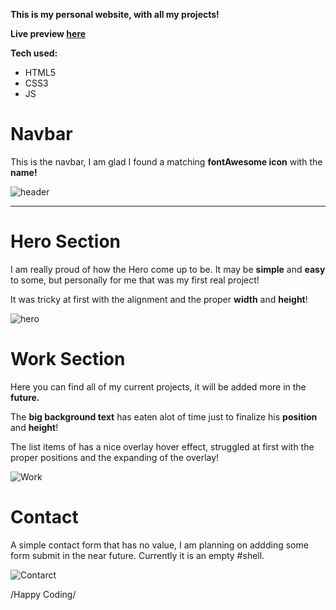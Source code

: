 **This is my personal website,
with all my projects!**

**Live preview [here](https://justaway1.github.io/theportfolio/)**


**Tech used:**
 - HTML5
 - CSS3
 - JS

<h1>Navbar</h1>

This is the navbar, I am glad I found a matching **fontAwesome icon** with the **name!**

![header](https://user-images.githubusercontent.com/44018646/184687249-19bb828d-50ec-4ad7-b1c6-d951a393233b.jpg)

___________________________________________________________________________________________________________________________
<h1>Hero Section</h1>

I am really proud of how the Hero come up to be. It may be **simple** and **easy** to some,
but personally for me that was my first real project!

It was tricky at first with the alignment and the proper **width** and **height**!

![hero](https://user-images.githubusercontent.com/44018646/184687778-7f719a12-1fd4-4849-be8c-e90f79efdc42.jpg)


<h1>Work Section</h1>

Here you can find all of my current projects, it will be added more in the **future.**

The **big background text** has eaten alot of time just to finalize his **position** and **height**!

The list items of has a nice overlay hover effect, struggled at first with the proper positions and the expanding of the overlay!

![Work](https://user-images.githubusercontent.com/44018646/184688509-a4a18f70-c804-4961-97ca-672cde541058.jpg)

<h1>Contact</h1>

A simple contact form that has no value, I am planning on addding some form submit in the near future.
Currently it is an empty #shell.

![Contarct](https://user-images.githubusercontent.com/44018646/184689966-909b465a-bc7c-4b03-8440-a81d6acee07f.jpg)

/Happy Coding/

